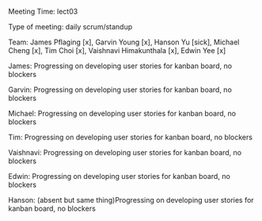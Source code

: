Meeting Time: lect03

Type of meeting: daily scrum/standup

Team: James Pflaging [x], Garvin Young [x], Hanson Yu [sick], Michael Cheng [x], Tim Choi [x], Vaishnavi Himakunthala [x], Edwin Yee [x]

James: Progressing on developing user stories for kanban board, no blockers

Garvin: Progressing on developing user stories for kanban board, no blockers

Michael: Progressing on developing user stories for kanban board, no blockers

Tim: Progressing on developing user stories for kanban board, no blockers

Vaishnavi: Progressing on developing user stories for kanban board, no blockers

Edwin: Progressing on developing user stories for kanban board, no blockers

Hanson: (absent but same thing)Progressing on developing user stories for kanban board, no blockers
